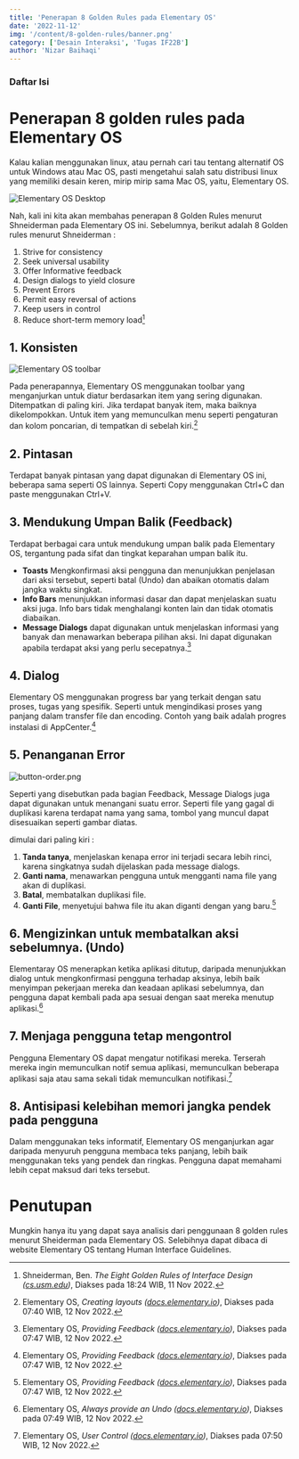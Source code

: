 ```yaml
---
title: 'Penerapan 8 Golden Rules pada Elementary OS'
date: '2022-11-12'
img: '/content/8-golden-rules/banner.png'
category: ['Desain Interaksi', 'Tugas IF22B']
author: 'Nizar Baihaqi'
---
```


### Daftar Isi

# Penerapan 8 golden rules pada Elementary OS

Kalau kalian menggunakan linux, atau pernah cari tau tentang alternatif OS untuk Windows atau Mac OS, pasti mengetahui salah satu distribusi linux yang memiliki desain keren, mirip mirip sama Mac OS, yaitu, Elementary OS. 

![Elementary OS Desktop](/content/8-golden-rules/desktop.jpg)

Nah, kali ini kita akan membahas penerapan 8 Golden Rules menurut Shneiderman pada Elementary OS ini. Sebelumnya, berikut adalah 8 Golden rules menurut Shneiderman :

1. Strive for consistency
2. Seek universal usability
3. Offer Informative feedback
4. Design dialogs to yield closure
5. Prevent Errors
6. Permit easy reversal of actions
7. Keep users in control 
8. Reduce short-term memory load[^1]

## 1. Konsisten

![Elementary OS toolbar](/content/8-golden-rules/toolbar.png)

Pada penerapannya, Elementary OS menggunakan toolbar yang menganjurkan untuk diatur berdasarkan item yang sering digunakan. Ditempatkan di paling kiri. Jika terdapat banyak item, maka baiknya dikelompokkan. Untuk item yang memunculkan menu seperti pengaturan dan kolom poncarian, di tempatkan di sebelah kiri.[^2]

## 2. Pintasan

Terdapat banyak pintasan yang dapat digunakan di Elementary OS ini, beberapa sama seperti OS lainnya. Seperti Copy menggunakan Ctrl+C dan paste menggunakan Ctrl+V.

## 3. Mendukung Umpan Balik (Feedback)

Terdapat berbagai cara untuk mendukung umpan balik pada Elementary OS, tergantung pada sifat dan tingkat keparahan umpan balik itu.

- **Toasts** Mengkonfirmasi aksi pengguna dan menunjukkan penjelasan dari aksi tersebut, seperti batal (Undo) dan abaikan otomatis dalam jangka waktu singkat.
- **Info Bars** menunjukkan informasi dasar dan dapat menjelaskan suatu aksi juga. Info bars tidak menghalangi konten lain dan tidak otomatis diabaikan.
- **Message Dialogs** dapat digunakan untuk menjelaskan informasi yang banyak dan menawarkan beberapa pilihan aksi. Ini dapat digunakan apabila terdapat aksi yang perlu secepatnya.[^3]

## 4. Dialog

Elementary OS menggunakan progress bar yang terkait dengan satu proses, tugas yang spesifik. Seperti untuk mengindikasi proses yang panjang dalam transfer file dan encoding. Contoh yang baik adalah progres instalasi di AppCenter.[^3]

## 5. Penanganan Error

![button-order.png](/content/8-golden-rules/button-order.png)

Seperti yang disebutkan pada bagian Feedback, Message Dialogs juga dapat digunakan untuk menangani suatu error. Seperti file yang gagal di duplikasi karena terdapat nama yang sama, tombol yang muncul dapat disesuaikan seperti gambar diatas. 

dimulai dari paling kiri :

1. **Tanda tanya**, menjelaskan kenapa error ini terjadi secara lebih rinci, karena singkatnya sudah dijelaskan pada message dialogs.
2. **Ganti nama**, menawarkan pengguna untuk mengganti nama file yang akan di duplikasi.
3. **Batal**, membatalkan duplikasi file.
4. **Ganti File**, menyetujui bahwa file itu akan diganti dengan yang baru.[^3]

## 6. Mengizinkan untuk membatalkan aksi sebelumnya. (Undo)

Elementaray OS menerapkan ketika aplikasi ditutup, daripada menunjukkan dialog untuk mengkonfirmasi pengguna terhadap aksinya, lebih baik menyimpan pekerjaan mereka dan keadaan aplikasi sebelumnya, dan pengguna dapat kembali pada apa sesuai dengan saat mereka menutup aplikasi.[^4]

## 7. Menjaga pengguna tetap mengontrol

Pengguna Elementary OS dapat mengatur notifikasi mereka. Terserah mereka ingin memunculkan notif semua aplikasi, memunculkan beberapa aplikasi saja atau sama sekali tidak memunculkan notifikasi.[^5]

## 8. Antisipasi kelebihan memori jangka pendek pada pengguna

Dalam menggunakan teks informatif, Elementary OS menganjurkan agar daripada menyuruh pengguna membaca teks panjang, lebih baik menggunakan teks yang pendek dan ringkas. Pengguna dapat memahami lebih cepat maksud dari teks tersebut.

# Penutupan

Mungkin hanya itu yang dapat saya analisis dari penggunaan 8 golden rules menurut Sheiderman pada Elementary OS. Selebihnya dapat dibaca di website Elementary OS tentang Human Interface Guidelines. 

[^1]: Shneiderman, Ben. *The Eight Golden Rules of Interface Design ([cs.usm.edu](https://www.cs.umd.edu/users/ben/goldenrules.html))*, Diakses pada 18:24 WIB, 11 Nov 2022.

[^2]: Elementary OS, *Creating layouts ([docs.elementary.io](https://docs.elementary.io/hig/widgets/creating-layouts#ordering-tool-items))*, Diakses pada 07:40 WIB, 12 Nov 2022.

[^3]: Elementary OS, *Providing Feedback ([docs.elementary.io](https://docs.elementary.io/hig/widgets/providing-feedback))*, Diakses pada 07:47 WIB, 12 Nov 2022.

[^4]: Elementary OS, *Always provide an Undo ([docs.elementary.io](https://docs.elementary.io/hig/user-workflow/always-provide-an-undo))*, Diakses pada 07:49 WIB, 12 Nov 2022.

[^5]: Elementary OS, *User Control ([docs.elementary.io](https://docs.elementary.io/hig/widgets/providing-feedback#user-control))*, Diakses pada 07:50 WIB, 12 Nov 2022.

[^6]: Elementary OS, *Text ([docs.elementary.io](https://docs.elementary.io/hig/reference/text#be-brief))*, Diakses pada 07:52 WIB, 12 Nov 2022.
